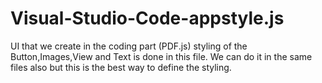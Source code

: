 # Visual-Studio-Code-appstyle.js
UI that we create in the coding part (PDF.js) styling of the Button,Images,View and Text is done in this file. We can do it in the same files also but this is the best way to define the styling.
